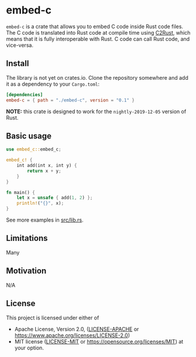 # embed-c

`embed-c` is a crate that allows you to embed C code inside Rust code files. The C code is
translated into Rust code at compile time using [C2Rust](https://github.com/immunant/c2rust),
which means that it is fully interoperable with Rust. C code can call Rust code, and vice-versa.

## Install
The library is not yet on crates.io. Clone the repository somewhere and add it as a dependency
to your `Cargo.toml`:
```toml
[dependencies]
embed-c = { path = "./embed-c", version = "0.1" }
```

**NOTE:** this crate is designed to work for the `nightly-2019-12-05` version of Rust.

## Basic usage
```rust
use embed_c::embed_c;

embed_c! {
    int add(int x, int y) {
        return x + y;
    }
}

fn main() {
    let x = unsafe { add(1, 2) };
    println!("{}", x);
}
```

See more examples in [src/lib.rs](src/lib.rs).

## Limitations
Many

## Motivation
N/A

## License
This project is licensed under either of
* Apache License, Version 2.0, ([LICENSE-APACHE](LICENSE-APACHE) or
  https://www.apache.org/licenses/LICENSE-2.0)
* MIT license ([LICENSE-MIT](LICENSE-MIT) or
  https://opensource.org/licenses/MIT)
  at your option.